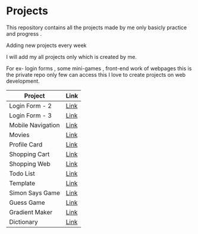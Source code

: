 # Projects 
This repository contains all the projects made by me only basicly practice and progress .

Adding new projects every week 

I will add my all projects only which is created by me.

For ex- login forms , some mini-games , front-end work of webpages this is the private repo only few can access this
I love to create projects on web development.


| Project | Link |
| --- | --- |
| Login Form - 2 | <a href ="https://yasirakhlaque.github.io/Projects/Login%20Forms/Login%20Form%20-%203">Link</a> |
| Login Form - 3 | <a href ="https://yasirakhlaque.github.io/Projects/Login%20Forms/Login%20form%20-%202">Link</a> |
| Mobile Navigation | <a href ="https://yasirakhlaque.github.io/Projects/Mini-Projects/Mobile%20Navigation">Link</a> |
| Movies | <a href ="https://yasirakhlaque.github.io/Projects/Mini-Projects/Movies">Link</a> |
| Profile Card | <a href ="https://yasirakhlaque.github.io/Projects/Mini-Projects/Profile%20Card">Link</a> |
| Shopping Cart | <a href ="https://yasirakhlaque.github.io/Projects/Mini-Projects/Shopping%20Cart">Link</a> |
| Shopping Web | <a href ="https://yasirakhlaque.github.io/Projects/Mini-Projects/Shopping%20Web">Link</a> |
| Todo List | <a href ="https://yasirakhlaque.github.io/Projects/Miscellaneous/Todo%20List">Link</a> |
| Template | <a href ="https://yasirakhlaque.github.io/Projects/Miscellaneous/Template">Link</a> |
| Simon Says Game | <a href ="https://yasirakhlaque.github.io/Projects/Games/simon%20says%20game">Link</a> |
| Guess Game | <a href ="https://yasirakhlaque.github.io/Projects/Games/Guess%20Game">Link</a> |
| Gradient Maker | <a href ="https://yasirakhlaque.github.io/Projects/Miscellaneous/Gradient%20maker">Link</a> |
| Dictionary | <a href ="https://yasirakhlaque.github.io/Projects/Mini-Projects/Dictionary">Link</a> |
